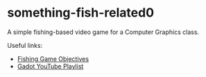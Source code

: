 # something-fish-related0
A simple fishing-based video game for a Computer Graphics class.

Useful links:
* [Fishing Game Objectives](https://docs.google.com/document/d/1GWNX8kpU7QNAyr67MSibKHLSwqTztrLdBNraSotVRAE/edit?usp=sharing)
* [Gadot YouTube Playlist](https://youtube.com/playlist?list=PLeTDyv3xmR2AokWqbfgJjtV1Jd8mRqCVY&si=y7CoWrnFlO9A3PbE)
